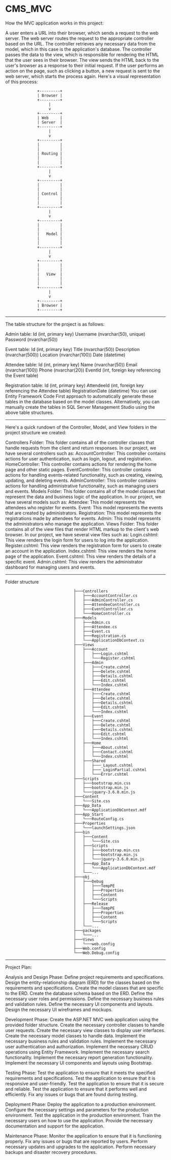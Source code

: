 # CMS_MVC

How the MVC application works in this project:

A user enters a URL into their browser, which sends a request to the web server.
The web server routes the request to the appropriate controller based on the URL.
The controller retrieves any necessary data from the model, which in this case is the application's database.
The controller passes the data to the view, which is responsible for rendering the HTML that the user sees in their browser.
The view sends the HTML back to the user's browser as a response to their initial request.
If the user performs an action on the page, such as clicking a button, a new request is sent to the web server, which starts the process again.
Here's a visual representation of this process:

                  +---------+
                  | Browser |
                  +---------+
                       |
                       v
                  +---------+
                  | Web     |
                  | Server  |
                  +---------+
                       |
                       v
                  +---------+
                  |         |
                  |         |
                  | Routing |
                  |         |
                  |         |
                  +---------+
                       |
                       v
                  +---------+
                  |         |
                  |         |
                  | Control |
                  |         |
                  |         |
                  +---------+
                       |
                       v
                  +---------+
                  |         |
                  |         |
                  |   Model |
                  |         |
                  |         |
                  +---------+
                       |
                       v
                  +---------+
                  |         |
                  |         |
                  |   View  |
                  |         |
                  |         |
                  +---------+
                       |
                       v
                  +---------+
                  | Browser |
                  +---------+
                  
--------------------------------------------------------------------------------------------------------------      



The table structure for the project is as follows:

Admin table:
Id (int, primary key)
Username (nvarchar(50), unique)
Password (nvarchar(50))

Event table:
Id (int, primary key)
Title (nvarchar(50))
Description (nvarchar(500))
Location (nvarchar(100))
Date (datetime)

Attendee table:
Id (int, primary key)
Name (nvarchar(50))
Email (nvarchar(100))
Phone (nvarchar(20))
EventId (int, foreign key referencing the Event table)


Registration table:
Id (int, primary key)
AttendeeId (int, foreign key referencing the Attendee table)
RegistrationDate (datetime)
You can use Entity Framework Code First approach to automatically generate these tables in the database based on the model classes. 
Alternatively, you can manually create the tables in SQL Server Management Studio using the above table structures.



--------------------------------------------------------------------------------------------------------------


Here's a quick rundown of the Controller, Model, and View folders in the project structure we created:

Controllers Folder: This folder contains all of the controller classes that handle requests from the client and return responses. In our project, we have several controllers such as:
AccountController: This controller contains actions for user authentication, such as login, logout, and registration.
HomeController: This controller contains actions for rendering the home page and other static pages.
EventController: This controller contains actions for handling events-related functionality, such as creating, viewing, updating, and deleting events.
AdminController: This controller contains actions for handling administrative functionality, such as managing users and events.
Models Folder: This folder contains all of the model classes that represent the data and business logic of the application. In our project, we have several models such as:
Attendee: This model represents the attendees who register for events.
Event: This model represents the events that are created by administrators.
Registration: This model represents the registrations made by attendees for events.
Admin: This model represents the administrators who manage the application.
Views Folder: This folder contains all of the view files that render HTML markup to the client's web browser. In our project, we have several view files such as:
Login.cshtml: This view renders the login form for users to log into the application.
Register.cshtml: This view renders the registration form for users to create an account in the application.
Index.cshtml: This view renders the home page of the application.
Event.cshtml: This view renders the details of a specific event.
Admin.cshtml: This view renders the administrator dashboard for managing users and events.


--------------------------------------------------------------------------------------------------------------

Folder structure


                                  ├───Controllers
                                  │   ├───AccountController.cs
                                  │   ├───AdminController.cs
                                  │   ├───AttendeeController.cs
                                  │   ├───EventController.cs
                                  │   └───HomeController.cs
                                  ├───Models
                                  │   ├───Admin.cs
                                  │   ├───Attendee.cs
                                  │   ├───Event.cs
                                  │   ├───Registration.cs
                                  │   └───ApplicationDbContext.cs
                                  ├───Views
                                  │   ├───Account
                                  │   │   ├───Login.cshtml
                                  │   │   └───Register.cshtml
                                  │   ├───Admin
                                  │   │   ├───Create.cshtml
                                  │   │   ├───Delete.cshtml
                                  │   │   ├───Details.cshtml
                                  │   │   ├───Edit.cshtml
                                  │   │   └───Index.cshtml
                                  │   ├───Attendee
                                  │   │   ├───Create.cshtml
                                  │   │   ├───Delete.cshtml
                                  │   │   ├───Details.cshtml
                                  │   │   ├───Edit.cshtml
                                  │   │   └───Index.cshtml
                                  │   ├───Event
                                  │   │   ├───Create.cshtml
                                  │   │   ├───Delete.cshtml
                                  │   │   ├───Details.cshtml
                                  │   │   ├───Edit.cshtml
                                  │   │   └───Index.cshtml
                                  │   ├───Home
                                  │   │   ├───About.cshtml
                                  │   │   ├───Contact.cshtml
                                  │   │   └───Index.cshtml
                                  │   ├───Shared
                                  │   │   ├───_Layout.cshtml
                                  │   │   ├───_LoginPartial.cshtml
                                  │   │   └───Error.cshtml
                                  ├───Scripts
                                  │   ├───bootstrap.min.css
                                  │   ├───bootstrap.min.js
                                  │   └───jquery-3.6.0.min.js
                                  ├───Content
                                  │   └───Site.css
                                  ├───App_Data
                                  │   └───ApplicationDbContext.mdf
                                  ├───App_Start
                                  │   └───RouteConfig.cs
                                  ├───Properties
                                  │   └───launchSettings.json
                                  ├───bin
                                  │   ├───Content
                                  │   │   └───Site.css
                                  │   ├───Scripts
                                  │   │   ├───bootstrap.min.css
                                  │   │   ├───bootstrap.min.js
                                  │   │   └───jquery-3.6.0.min.js
                                  │   ├───App_Data
                                  │   │   └───ApplicationDbContext.mdf
                                  │   └───...
                                  ├───obj
                                  │   ├───Debug
                                  │   │   ├───TempPE
                                  │   │   ├───Properties
                                  │   │   ├───Content
                                  │   │   └───Scripts
                                  │   ├───Release
                                  │   │   ├───TempPE
                                  │   │   ├───Properties
                                  │   │   ├───Content
                                  │   │   └───Scripts
                                  │   └───...
                                  ├───packages
                                  │   └───...
                                  ├───Views
                                  │   └───web.config
                                  ├───Web.config
                                  └───Web.Debug.config


--------------------------------------------------------------------------------------------------------------


Project Plan:

Analysis and Design Phase:
Define project requirements and specifications.
Design the entity-relationship diagram (ERD) for the classes based on the requirements and specifications.
Create the model classes that are specific to the ERD.
Create the database schema based on the ERD.
Define the necessary user roles and permissions.
Define the necessary business rules and validation rules.
Define the necessary UI components and layouts.
Design the necessary UI wireframes and mockups.

Development Phase:
Create the ASP.NET MVC web application using the provided folder structure.
Create the necessary controller classes to handle user requests.
Create the necessary view classes to display user interfaces.
Create the necessary model classes to handle data.
Implement the necessary business rules and validation rules.
Implement the necessary user authentication and authorization.
Implement the necessary CRUD operations using Entity Framework.
Implement the necessary search functionality.
Implement the necessary report generation functionality.
Implement the necessary UI components and layouts using Bootstrap.

Testing Phase:
Test the application to ensure that it meets the specified requirements and specifications.
Test the application to ensure that it is responsive and user-friendly.
Test the application to ensure that it is secure and reliable.
Test the application to ensure that it performs well and efficiently.
Fix any issues or bugs that are found during testing.

Deployment Phase:
Deploy the application to a production environment.
Configure the necessary settings and parameters for the production environment.
Test the application in the production environment.
Train the necessary users on how to use the application.
Provide the necessary documentation and support for the application.

Maintenance Phase:
Monitor the application to ensure that it is functioning properly.
Fix any issues or bugs that are reported by users.
Perform necessary updates and upgrades to the application.
Perform necessary backups and disaster recovery procedures.
